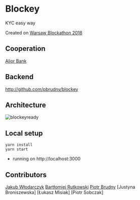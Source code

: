 # Blockey
KYC easy way

Created on [Warsaw Blockathon 2018](http://blockathon.pl/)

## Cooperation
[Alior Bank](https://www.aliorbank.pl/en) 

## Backend
http://github.com/pbrudny/blockey

## Architecture
![blockeyready](https://user-images.githubusercontent.com/29052/41507314-a68029c8-7230-11e8-81f4-32ecdf1dec7d.png)

## Local setup
```
yarn install
yarn start
```
* running on http://localhost:3000

## Contributors
[Jakub Włodarczyk](https://github.com/fenris85)
[Bartłomiej Rutkowski](https://github.com/anze1m)
[Piotr Brudny](https://github.com/pbrudny)
[Justyna Broniszewska]
[Łukasz Misiak]
[Piotr Sobczak]

